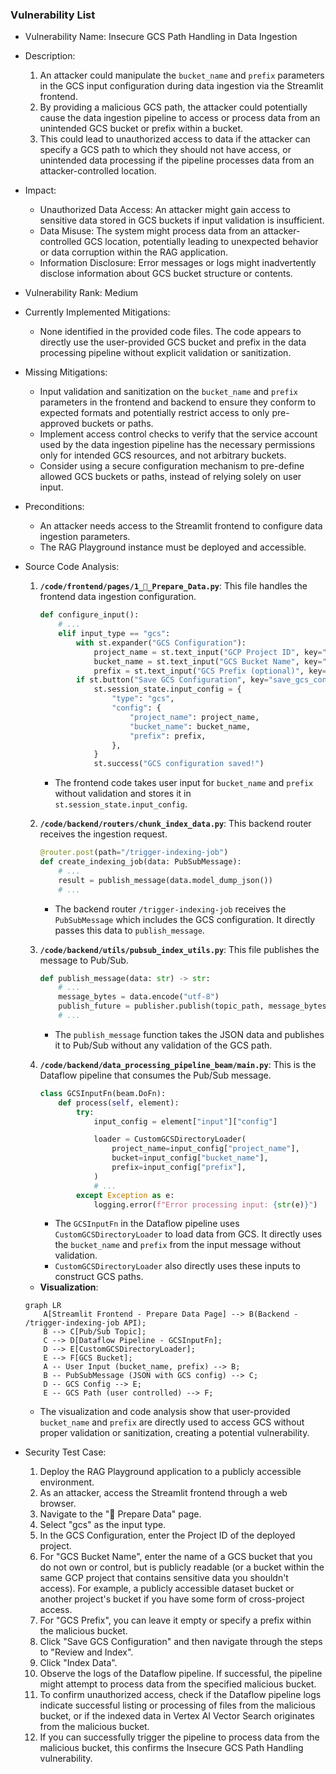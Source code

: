 ### Vulnerability List

* Vulnerability Name: Insecure GCS Path Handling in Data Ingestion

* Description:
    1. An attacker could manipulate the `bucket_name` and `prefix` parameters in the GCS input configuration during data ingestion via the Streamlit frontend.
    2. By providing a malicious GCS path, the attacker could potentially cause the data ingestion pipeline to access or process data from an unintended GCS bucket or prefix within a bucket.
    3. This could lead to unauthorized access to data if the attacker can specify a GCS path to which they should not have access, or unintended data processing if the pipeline processes data from an attacker-controlled location.

* Impact:
    - Unauthorized Data Access: An attacker might gain access to sensitive data stored in GCS buckets if input validation is insufficient.
    - Data Misuse: The system might process data from an attacker-controlled GCS location, potentially leading to unexpected behavior or data corruption within the RAG application.
    - Information Disclosure: Error messages or logs might inadvertently disclose information about GCS bucket structure or contents.

* Vulnerability Rank: Medium

* Currently Implemented Mitigations:
    - None identified in the provided code files. The code appears to directly use the user-provided GCS bucket and prefix in the data processing pipeline without explicit validation or sanitization.

* Missing Mitigations:
    - Input validation and sanitization on the `bucket_name` and `prefix` parameters in the frontend and backend to ensure they conform to expected formats and potentially restrict access to only pre-approved buckets or paths.
    - Implement access control checks to verify that the service account used by the data ingestion pipeline has the necessary permissions only for intended GCS resources, and not arbitrary buckets.
    - Consider using a secure configuration mechanism to pre-define allowed GCS buckets or paths, instead of relying solely on user input.

* Preconditions:
    - An attacker needs access to the Streamlit frontend to configure data ingestion parameters.
    - The RAG Playground instance must be deployed and accessible.

* Source Code Analysis:
    1. **`/code/frontend/pages/1_🔢_Prepare_Data.py`**: This file handles the frontend data ingestion configuration.
        ```python
        def configure_input():
            # ...
            elif input_type == "gcs":
                with st.expander("GCS Configuration"):
                    project_name = st.text_input("GCP Project ID", key="gcs_project_name")
                    bucket_name = st.text_input("GCS Bucket Name", key="gcs_bucket_name")
                    prefix = st.text_input("GCS Prefix (optional)", key="gcs_prefix")
                if st.button("Save GCS Configuration", key="save_gcs_config"):
                    st.session_state.input_config = {
                        "type": "gcs",
                        "config": {
                            "project_name": project_name,
                            "bucket_name": bucket_name,
                            "prefix": prefix,
                        },
                    }
                    st.success("GCS configuration saved!")
        ```
        - The frontend code takes user input for `bucket_name` and `prefix` without validation and stores it in `st.session_state.input_config`.

    2. **`/code/backend/routers/chunk_index_data.py`**: This backend router receives the ingestion request.
        ```python
        @router.post(path="/trigger-indexing-job")
        def create_indexing_job(data: PubSubMessage):
            # ...
            result = publish_message(data.model_dump_json())
            # ...
        ```
        - The backend router `/trigger-indexing-job` receives the `PubSubMessage` which includes the GCS configuration. It directly passes this data to `publish_message`.

    3. **`/code/backend/utils/pubsub_index_utils.py`**: This file publishes the message to Pub/Sub.
        ```python
        def publish_message(data: str) -> str:
            # ...
            message_bytes = data.encode("utf-8")
            publish_future = publisher.publish(topic_path, message_bytes)
            # ...
        ```
        - The `publish_message` function takes the JSON data and publishes it to Pub/Sub without any validation of the GCS path.

    4. **`/code/backend/data_processing_pipeline_beam/main.py`**: This is the Dataflow pipeline that consumes the Pub/Sub message.
        ```python
        class GCSInputFn(beam.DoFn):
            def process(self, element):
                try:
                    input_config = element["input"]["config"]

                    loader = CustomGCSDirectoryLoader(
                        project_name=input_config["project_name"],
                        bucket=input_config["bucket_name"],
                        prefix=input_config["prefix"],
                    )
                    # ...
                except Exception as e:
                    logging.error(f"Error processing input: {str(e)}")
        ```
        - The `GCSInputFn` in the Dataflow pipeline uses `CustomGCSDirectoryLoader` to load data from GCS. It directly uses the `bucket_name` and `prefix` from the input message without validation.
        - `CustomGCSDirectoryLoader` also directly uses these inputs to construct GCS paths.

    - **Visualization**:

    ```mermaid
    graph LR
        A[Streamlit Frontend - Prepare Data Page] --> B(Backend - /trigger-indexing-job API);
        B --> C[Pub/Sub Topic];
        C --> D[Dataflow Pipeline - GCSInputFn];
        D --> E[CustomGCSDirectoryLoader];
        E --> F[GCS Bucket];
        A -- User Input (bucket_name, prefix) --> B;
        B -- PubSubMessage (JSON with GCS config) --> C;
        D -- GCS Config --> E;
        E -- GCS Path (user controlled) --> F;
    ```

    - The visualization and code analysis show that user-provided `bucket_name` and `prefix` are directly used to access GCS without proper validation or sanitization, creating a potential vulnerability.

* Security Test Case:
    1. Deploy the RAG Playground application to a publicly accessible environment.
    2. As an attacker, access the Streamlit frontend through a web browser.
    3. Navigate to the "🔢 Prepare Data" page.
    4. Select "gcs" as the input type.
    5. In the GCS Configuration, enter the Project ID of the deployed project.
    6. For "GCS Bucket Name", enter the name of a GCS bucket that you do not own or control, but is publicly readable (or a bucket within the same GCP project that contains sensitive data you shouldn't access). For example, a publicly accessible dataset bucket or another project's bucket if you have some form of cross-project access.
    7. For "GCS Prefix", you can leave it empty or specify a prefix within the malicious bucket.
    8. Click "Save GCS Configuration" and then navigate through the steps to "Review and Index".
    9. Click "Index Data".
    10. Observe the logs of the Dataflow pipeline. If successful, the pipeline might attempt to process data from the specified malicious bucket.
    11. To confirm unauthorized access, check if the Dataflow pipeline logs indicate successful listing or processing of files from the malicious bucket, or if the indexed data in Vertex AI Vector Search originates from the malicious bucket.
    12. If you can successfully trigger the pipeline to process data from the malicious bucket, this confirms the Insecure GCS Path Handling vulnerability.